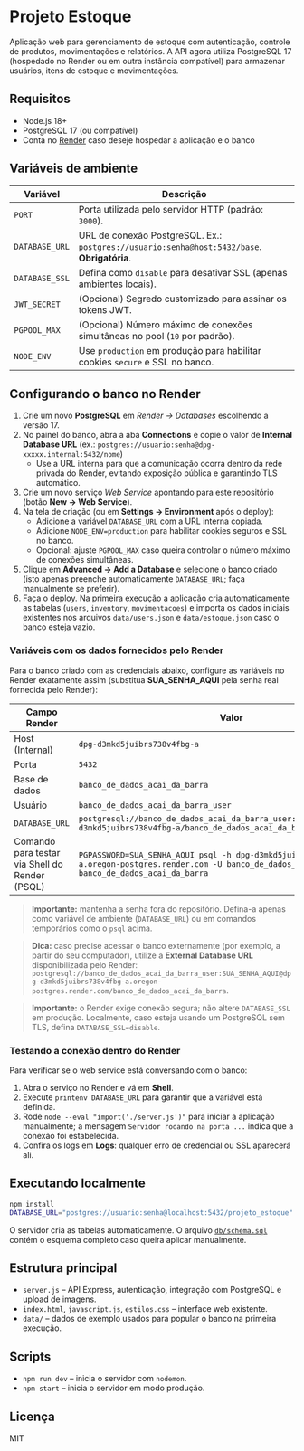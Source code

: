# Projeto Estoque

Aplicação web para gerenciamento de estoque com autenticação, controle de produtos, movimentações e relatórios. A API agora utiliza PostgreSQL 17 (hospedado no Render ou em outra instância compatível) para armazenar usuários, itens de estoque e movimentações.

## Requisitos

- Node.js 18+
- PostgreSQL 17 (ou compatível)
- Conta no [Render](https://render.com) caso deseje hospedar a aplicação e o banco

## Variáveis de ambiente

| Variável            | Descrição                                                                                   |
|---------------------|---------------------------------------------------------------------------------------------|
| `PORT`              | Porta utilizada pelo servidor HTTP (padrão: `3000`).                                        |
| `DATABASE_URL`      | URL de conexão PostgreSQL. Ex.: `postgres://usuario:senha@host:5432/base`. **Obrigatória**. |
| `DATABASE_SSL`      | Defina como `disable` para desativar SSL (apenas ambientes locais).                         |
| `JWT_SECRET`        | (Opcional) Segredo customizado para assinar os tokens JWT.                                  |
| `PGPOOL_MAX`        | (Opcional) Número máximo de conexões simultâneas no pool (`10` por padrão).                 |
| `NODE_ENV`          | Use `production` em produção para habilitar cookies `secure` e SSL no banco.                |

## Configurando o banco no Render

1. Crie um novo **PostgreSQL** em *Render → Databases* escolhendo a versão 17.
2. No painel do banco, abra a aba **Connections** e copie o valor de **Internal Database URL** (ex.: `postgres://usuario:senha@dpg-xxxxx.internal:5432/nome`)
   - Use a URL interna para que a comunicação ocorra dentro da rede privada do Render, evitando exposição pública e garantindo TLS automático.
3. Crie um novo serviço *Web Service* apontando para este repositório (botão **New → Web Service**).
4. Na tela de criação (ou em **Settings → Environment** após o deploy):
   - Adicione a variável `DATABASE_URL` com a URL interna copiada.
   - Adicione `NODE_ENV=production` para habilitar cookies seguros e SSL no banco.
   - Opcional: ajuste `PGPOOL_MAX` caso queira controlar o número máximo de conexões simultâneas.
5. Clique em **Advanced → Add a Database** e selecione o banco criado (isto apenas preenche automaticamente `DATABASE_URL`; faça manualmente se preferir).
6. Faça o deploy. Na primeira execução a aplicação cria automaticamente as tabelas (`users`, `inventory`, `movimentacoes`) e importa os dados iniciais existentes nos arquivos `data/users.json` e `data/estoque.json` caso o banco esteja vazio.

### Variáveis com os dados fornecidos pelo Render

Para o banco criado com as credenciais abaixo, configure as variáveis no Render exatamente assim (substitua **SUA_SENHA_AQUI** pela senha real fornecida pelo Render):

| Campo Render                                   | Valor                                                                                                       |
|------------------------------------------------|-------------------------------------------------------------------------------------------------------------|
| Host (Internal)                                | `dpg-d3mkd5juibrs738v4fbg-a`                                                                                |
| Porta                                          | `5432`                                                                                                      |
| Base de dados                                  | `banco_de_dados_acai_da_barra`                                                                              |
| Usuário                                        | `banco_de_dados_acai_da_barra_user`                                                                         |
| `DATABASE_URL`                                 | `postgresql://banco_de_dados_acai_da_barra_user:SUA_SENHA_AQUI@dpg-d3mkd5juibrs738v4fbg-a/banco_de_dados_acai_da_barra` |
| Comando para testar via Shell do Render (PSQL) | `PGPASSWORD=SUA_SENHA_AQUI psql -h dpg-d3mkd5juibrs738v4fbg-a.oregon-postgres.render.com -U banco_de_dados_acai_da_barra_user banco_de_dados_acai_da_barra` |

> **Importante:** mantenha a senha fora do repositório. Defina-a apenas como variável de ambiente (`DATABASE_URL`) ou em comandos temporários como o `psql` acima.

> **Dica:** caso precise acessar o banco externamente (por exemplo, a partir do seu computador), utilize a **External Database URL** disponibilizada pelo Render: `postgresql://banco_de_dados_acai_da_barra_user:SUA_SENHA_AQUI@dpg-d3mkd5juibrs738v4fbg-a.oregon-postgres.render.com/banco_de_dados_acai_da_barra`.

> **Importante:** o Render exige conexão segura; não altere `DATABASE_SSL` em produção. Localmente, caso esteja usando um PostgreSQL sem TLS, defina `DATABASE_SSL=disable`.

### Testando a conexão dentro do Render

Para verificar se o web service está conversando com o banco:

1. Abra o serviço no Render e vá em **Shell**.
2. Execute `printenv DATABASE_URL` para garantir que a variável está definida.
3. Rode `node --eval "import('./server.js')"` para iniciar a aplicação manualmente; a mensagem `Servidor rodando na porta ...` indica que a conexão foi estabelecida.
4. Confira os logs em **Logs**: qualquer erro de credencial ou SSL aparecerá ali.

## Executando localmente

```bash
npm install
DATABASE_URL="postgres://usuario:senha@localhost:5432/projeto_estoque" npm run dev
```

O servidor cria as tabelas automaticamente. O arquivo [`db/schema.sql`](db/schema.sql) contém o esquema completo caso queira aplicar manualmente.

## Estrutura principal

- `server.js` – API Express, autenticação, integração com PostgreSQL e upload de imagens.
- `index.html`, `javascript.js`, `estilos.css` – interface web existente.
- `data/` – dados de exemplo usados para popular o banco na primeira execução.

## Scripts

- `npm run dev` – inicia o servidor com `nodemon`.
- `npm start` – inicia o servidor em modo produção.

## Licença

MIT
